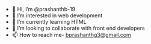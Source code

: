 - 👋 Hi, I’m @prashanthb-19
- 👀 I’m interested in web development
- 🌱 I’m currently learning HTML
- 💞️ I’m looking to collaborate with front end developers
- 📫 How to reach me-  bprashanthg3@gmail.com

<!---
prashanthb-19/prashanthb-19 is a ✨ special ✨ repository because its `README.md` (this file) appears on your GitHub profile.
You can click the Preview link to take a look at your changes.
--->
